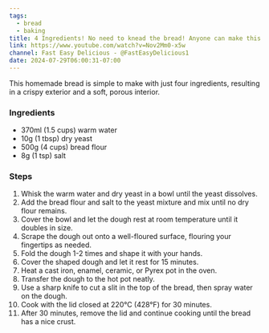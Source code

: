 ```yaml
---
tags:
  - bread
  - baking
title: 4 Ingredients! No need to knead the bread! Anyone can make this homemade bread!
link: https://www.youtube.com/watch?v=Nov2Mm0-x5w
channel: Fast Easy Delicious - @FastEasyDelicious1
date: 2024-07-29T06:00:31-07:00
---
```

This homemade bread is simple to make with just four ingredients, resulting in a crispy exterior and a soft, porous interior.
### Ingredients
- 370ml (1.5 cups) warm water
- 10g (1 tbsp) dry yeast
- 500g (4 cups) bread flour
- 8g (1 tsp) salt
### Steps
1. Whisk the warm water and dry yeast in a bowl until the yeast dissolves.
2. Add the bread flour and salt to the yeast mixture and mix until no dry flour remains.
3. Cover the bowl and let the dough rest at room temperature until it doubles in size.
4. Scrape the dough out onto a well-floured surface, flouring your fingertips as needed.
5. Fold the dough 1-2 times and shape it with your hands.
6. Cover the shaped dough and let it rest for 15 minutes.
7. Heat a cast iron, enamel, ceramic, or Pyrex pot in the oven.
8. Transfer the dough to the hot pot neatly.
9. Use a sharp knife to cut a slit in the top of the bread, then spray water on the dough.
10. Cook with the lid closed at 220°C (428°F) for 30 minutes.
11. After 30 minutes, remove the lid and continue cooking until the bread has a nice crust.